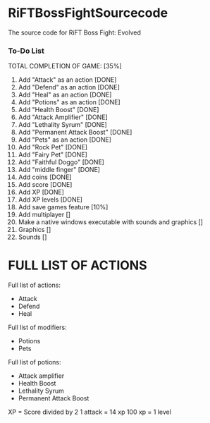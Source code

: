 # RiFTBossFightSourcecode
The source code for RiFT Boss Fight: Evolved

### To-Do List

TOTAL COMPLETION OF GAME: [35%]

1. Add "Attack" as an action [DONE]
2. Add "Defend" as an action [DONE]
3. Add "Heal" as an action [DONE]
4. Add "Potions" as an action [DONE]
  1. Add "Health Boost" [DONE]
  2. Add "Attack Amplifier" [DONE]
  3. Add "Lethality Syrum" [DONE]
  4. Add "Permanent Attack Boost" [DONE]
5. Add "Pets" as an action [DONE]
  1. Add "Rock Pet" [DONE]
  2. Add "Fairy Pet" [DONE]
  3. Add "Faithful Doggo" [DONE]
  4. Add "middle finger" [DONE]
6. Add coins [DONE]
7. Add score [DONE]
8. Add XP [DONE]
9. Add XP levels [DONE]
10. Add save games feature [10%]
11. Add multiplayer []
12. Make a native windows executable with sounds and graphics []
   1. Graphics []
   2. Sounds []

# FULL LIST OF ACTIONS

Full list of actions:
- Attack
- Defend
- Heal

Full list of modifiers:
- Potions
- Pets

Full list of potions:
- Attack amplifier
- Health Boost
- Lethality Syrum
- Permanent Attack Boost

XP = Score divided by 2
1 attack = 14 xp
100 xp = 1 level
